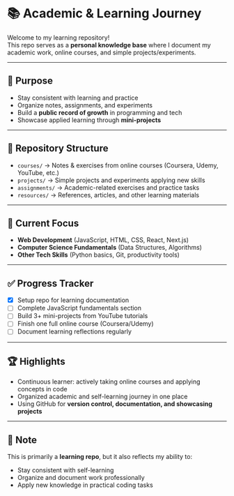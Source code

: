 # 📚 Academic & Learning Journey

Welcome to my learning repository!  
This repo serves as a **personal knowledge base** where I document my academic work, online courses, and simple projects/experiments.  

---

## 🎯 Purpose
- Stay consistent with learning and practice  
- Organize notes, assignments, and experiments  
- Build a **public record of growth** in programming and tech  
- Showcase applied learning through **mini-projects**  

---

## 📂 Repository Structure
- `courses/` → Notes & exercises from online courses (Coursera, Udemy, YouTube, etc.)  
- `projects/` → Simple projects and experiments applying new skills  
- `assignments/` → Academic-related exercises and practice tasks  
- `resources/` → References, articles, and other learning materials  

---

## 🚀 Current Focus
- **Web Development** (JavaScript, HTML, CSS, React, Next.js)  
- **Computer Science Fundamentals** (Data Structures, Algorithms)  
- **Other Tech Skills** (Python basics, Git, productivity tools)  

---

## ✅ Progress Tracker
- [x] Setup repo for learning documentation  
- [ ] Complete JavaScript fundamentals section  
- [ ] Build 3+ mini-projects from YouTube tutorials  
- [ ] Finish one full online course (Coursera/Udemy)  
- [ ] Document learning reflections regularly  

---

## 🏆 Highlights
- Continuous learner: actively taking online courses and applying concepts in code  
- Organized academic and self-learning journey in one place  
- Using GitHub for **version control, documentation, and showcasing projects**  

---

## 📌 Note
This is primarily a **learning repo**, but it also reflects my ability to:  
- Stay consistent with self-learning  
- Organize and document work professionally  
- Apply new knowledge in practical coding tasks  
